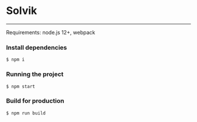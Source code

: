 # Solvik

---

Requirements: node.js 12+, webpack

### Install dependencies

    $ npm i

### Running the project

    $ npm start

### Build for production

    $ npm run build
